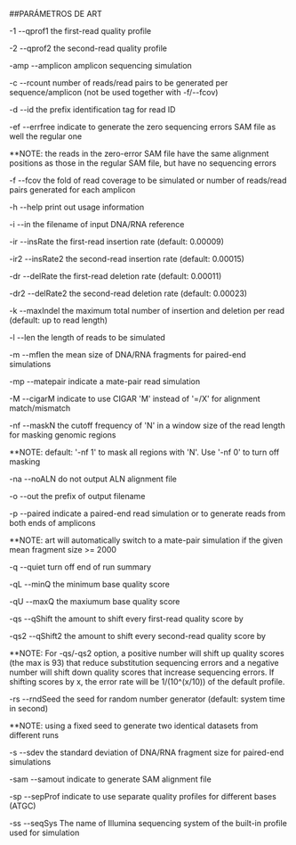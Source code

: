 ##PARÁMETROS DE ART

  -1   --qprof1   the first-read quality profile

  -2   --qprof2   the second-read quality profile

  -amp --amplicon amplicon sequencing simulation

  -c   --rcount   number of reads/read pairs to be generated per sequence/amplicon (not be used together with -f/--fcov)

  -d   --id       the prefix identification tag for read ID

  -ef  --errfree  indicate to generate the zero sequencing errors SAM file as well the regular one

**NOTE: the reads in the zero-error SAM file have the same alignment positions as those in the regular SAM file, but have no sequencing errors

  -f   --fcov     the fold of read coverage to be simulated or number of reads/read pairs generated for each amplicon

  -h   --help     print out usage information

  -i   --in       the filename of input DNA/RNA reference

  -ir  --insRate  the first-read insertion rate (default: 0.00009)

  -ir2 --insRate2 the second-read insertion rate (default: 0.00015)

  -dr  --delRate  the first-read deletion rate (default:  0.00011)

  -dr2 --delRate2 the second-read deletion rate (default: 0.00023)

  -k   --maxIndel the maximum total number of insertion and deletion per read (default: up to read length)

  -l   --len      the length of reads to be simulated

  -m   --mflen    the mean size of DNA/RNA fragments for paired-end simulations

  -mp  --matepair indicate a mate-pair read simulation

  -M  --cigarM    indicate to use CIGAR 'M' instead of '=/X' for alignment match/mismatch

  -nf  --maskN    the cutoff frequency of 'N' in a window size of the read length for masking genomic regions

**NOTE: default: '-nf 1' to mask all regions with 'N'. Use '-nf 0' to turn off masking

  -na  --noALN    do not output ALN alignment file

  -o   --out      the prefix of output filename

  -p   --paired   indicate a paired-end read simulation or to generate reads from both ends of amplicons

**NOTE: art will automatically switch to a mate-pair simulation if the given mean fragment size >= 2000

  -q   --quiet    turn off end of run summary

  -qL  --minQ     the minimum base quality score

  -qU  --maxQ     the maxiumum base quality score

  -qs  --qShift   the amount to shift every first-read quality score by

  -qs2 --qShift2  the amount to shift every second-read quality score by

**NOTE: For -qs/-qs2 option, a positive number will shift up quality scores (the max is 93) that reduce substitution sequencing errors and a negative number will shift down quality scores that increase sequencing errors. If shifting scores by x, the error rate will be 1/(10^(x/10)) of the default profile.

  -rs  --rndSeed  the seed for random number generator (default: system time in second)

**NOTE: using a fixed seed to generate two identical datasets from different runs

  -s   --sdev     the standard deviation of DNA/RNA fragment size for paired-end simulations

  -sam --samout   indicate to generate SAM alignment file

  -sp  --sepProf  indicate to use separate quality profiles for different bases (ATGC)

  -ss  --seqSys   The name of Illumina sequencing system of the built-in profile used for simulation